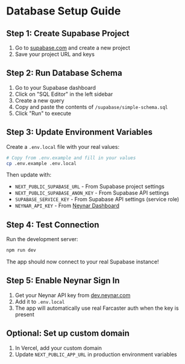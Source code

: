 # Database Setup Guide

## Step 1: Create Supabase Project

1. Go to [supabase.com](https://supabase.com) and create a new project
2. Save your project URL and keys

## Step 2: Run Database Schema

1. Go to your Supabase dashboard
2. Click on "SQL Editor" in the left sidebar
3. Create a new query
4. Copy and paste the contents of `/supabase/simple-schema.sql`
5. Click "Run" to execute

## Step 3: Update Environment Variables

Create a `.env.local` file with your real values:

```bash
# Copy from .env.example and fill in your values
cp .env.example .env.local
```

Then update with:
- `NEXT_PUBLIC_SUPABASE_URL` - From Supabase project settings
- `NEXT_PUBLIC_SUPABASE_ANON_KEY` - From Supabase API settings
- `SUPABASE_SERVICE_KEY` - From Supabase API settings (service role)
- `NEYNAR_API_KEY` - From [Neynar Dashboard](https://dev.neynar.com/)

## Step 4: Test Connection

Run the development server:
```bash
npm run dev
```

The app should now connect to your real Supabase instance!

## Step 5: Enable Neynar Sign In

1. Get your Neynar API key from [dev.neynar.com](https://dev.neynar.com/)
2. Add it to `.env.local`
3. The app will automatically use real Farcaster auth when the key is present

## Optional: Set up custom domain

1. In Vercel, add your custom domain
2. Update `NEXT_PUBLIC_APP_URL` in production environment variables